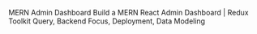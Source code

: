 MERN Admin Dashboard
Build a MERN React Admin Dashboard | Redux Toolkit Query, Backend Focus, Deployment, Data Modeling
